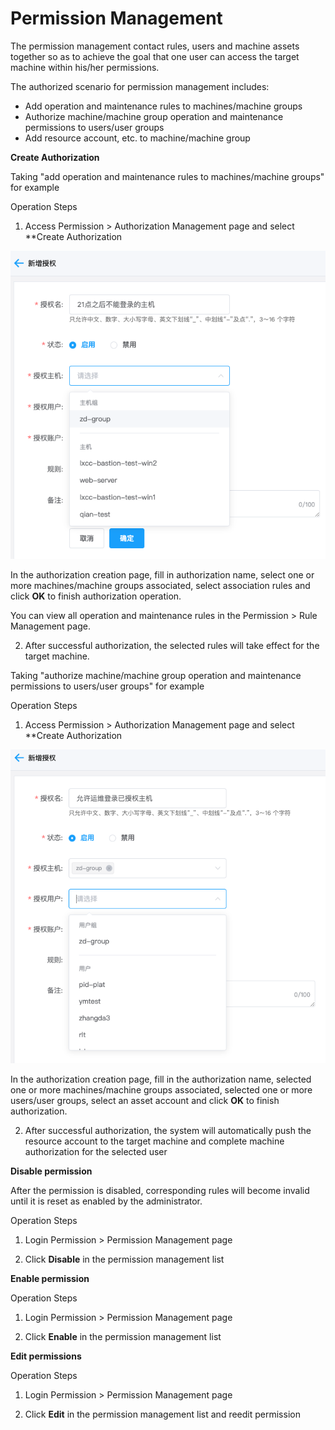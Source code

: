 # Permission Management

The permission management contact rules, users and machine assets together so as to achieve the goal that one user can access the target machine within his/her permissions.

The authorized scenario for permission management includes:

- Add operation and maintenance rules to machines/machine groups
- Authorize machine/machine group operation and maintenance permissions to users/user groups
- Add resource account, etc. to machine/machine group


**Create Authorization**

Taking "add operation and maintenance rules to machines/machine groups" for example

Operation Steps

1. Access Permission > Authorization Management page and select **Create Authorization

 ![](/image/Bastion/hostRule.png) 

  In the authorization creation page, fill in authorization name, select one or more machines/machine groups associated, select association rules and click **OK** to finish authorization operation.
  
  You can view all operation and maintenance rules in the Permission > Rule Management page.
  
2. After successful authorization, the selected rules will take effect for the target machine.



Taking "authorize machine/machine group operation and maintenance permissions to users/user groups" for example 
  
Operation Steps

1. Access Permission > Authorization Management page and select **Create Authorization

 ![](/image/Bastion/userRole.png) 

  In the authorization creation page, fill in the authorization name, selected one or more machines/machine groups associated, selected one or more users/user groups, select an asset account and click **OK** to finish authorization.

2. After successful authorization, the system will automatically push the resource account to the target machine and complete machine authorization for the selected user


**Disable permission**

After the permission is disabled, corresponding rules will become invalid until it is reset as enabled by the administrator.

Operation Steps

1. Login Permission > Permission Management page

2. Click **Disable** in the permission management list


**Enable permission**

Operation Steps

1. Login Permission > Permission Management page

2. Click **Enable** in the permission management list


**Edit permissions**

Operation Steps

1. Login Permission > Permission Management page

2. Click **Edit** in the permission management list and reedit permission

